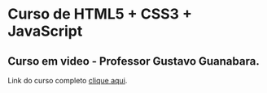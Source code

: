 # Curso de HTML5 + CSS3 + JavaScript 
## Curso em video - Professor Gustavo Guanabara. 

Link do curso completo [clique aqui](https://www.youtube.com/playlist?list=PLHz_AreHm4dlAnJ_jJtV29RFxnPHDuk9o).
